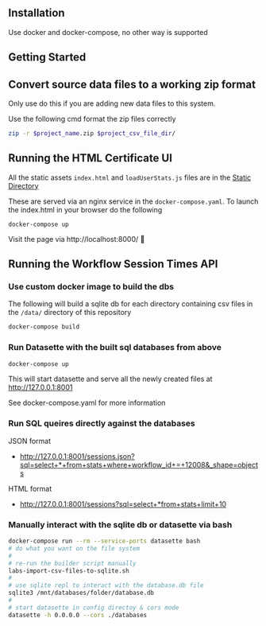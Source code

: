 ## Installation

Use docker and docker-compose, no other way is supported

## Getting Started

## Convert source data files to a working zip format

Only use do this if you are adding new data files to this system.

Use the following cmd format the zip files correctly

``` bash
zip -r $project_name.zip $project_csv_file_dir/
```

## Running the HTML Certificate UI

All the static assets `index.html` and `loadUserStats.js` files are in the [Static Directory](./static/)

These are served via an nginx service in the `docker-compose.yaml`. To launch the index.html in your browser do the following
```
docker-compose up
```
Visit the page via http://localhost:8000/ :tada:

## Running the Workflow Session Times API

### Use custom docker image to build the dbs

The following will build a sqlite db for each directory containing csv files in the `/data/` directory of this repository

``` bash
docker-compose build
```

### Run Datasette with the built sql databases from above

``` bash
docker-compose up
```

This will start datasette and serve all the newly created files at http://127.0.0.1:8001

See docker-compose.yaml for more information

### Run SQL queires directly against the databases

JSON format
- http://127.0.0.1:8001/sessions.json?sql=select+*+from+stats+where+workflow_id+=+12008&_shape=objects

HTML format
- http://127.0.0.1:8001/sessions?sql=select+*from+stats+limit+10

### Manually interact with the sqlite db or datasette via bash

``` bash
docker-compose run --rm --service-ports datasette bash
# do what you want on the file system
#
# re-run the builder script manually
labs-import-csv-files-to-sqlite.sh
#
# use sqlite repl to interact with the database.db file
sqlite3 /mnt/databases/folder/database.db
#
# start datasette in config directoy & cors mode
datasette -h 0.0.0.0 --cors ./databases
```
